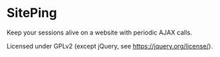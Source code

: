 SitePing
========

Keep your sessions alive on a website with periodic AJAX calls.

Licensed under GPLv2 (except jQuery, see https://jquery.org/license/).
